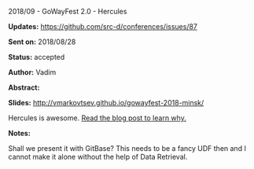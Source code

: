 2018/09 - GoWayFest 2.0 - Hercules

**Updates:** https://github.com/src-d/conferences/issues/87

**Sent on:** 2018/08/28

**Status:** accepted

**Author:** Vadim

**Abstract:**

**Slides:** http://vmarkovtsev.github.io/gowayfest-2018-minsk/

Hercules is awesome. [Read the blog post to learn why.](https://blog-staging.srcd.run/post/hercules.v4/)

**Notes:**

Shall we present it with GitBase? This needs to be a fancy UDF then and I cannot make it alone without the
help of Data Retrieval.
